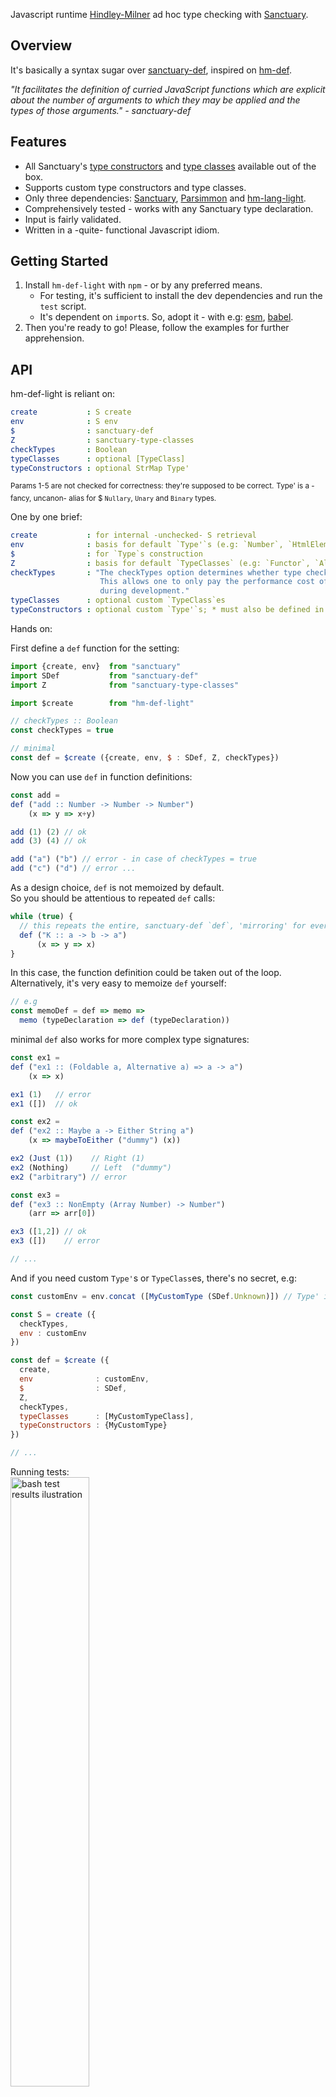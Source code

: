 Javascript runtime [Hindley-Milner](https://en.wikipedia.org/wiki/Hindley%E2%80%93Milner_type_system) ad hoc type checking with [Sanctuary](https://github.com/sanctuary-js/sanctuary).

## Overview

It's basically a syntax sugar over [sanctuary-def](https://github.com/sanctuary-js/sanctuary-def), inspired on [hm-def](https://github.com/xodio/hm-def).

_"It facilitates the definition of curried JavaScript functions which are explicit about the number of arguments to which they may be applied and the types of those arguments." - sanctuary-def_

## Features

 - All Sanctuary's [type constructors](https://github.com/sanctuary-js/sanctuary-def#type-constructors) and [type classes](https://github.com/sanctuary-js/sanctuary-type-classes) available out of the box.
 - Supports custom type constructors and type classes.
 - Only three dependencies: [Sanctuary](https://github.com/sanctuary-js/sanctuary), [Parsimmon](https://github.com/jneen/parsimmon) and [hm-lang-light](https://github.com/leosbotelho/hm-lang-light).
 - Comprehensively tested - works with any Sanctuary type declaration.
 - Input is fairly validated.
 - Written in a -quite- functional Javascript idiom.

## Getting Started
 
 1. Install `hm-def-light` with `npm` - or by any preferred means.
    - For testing, it's sufficient to install the dev dependencies and run the `test` script.
    - It's dependent on `import`s. So, adopt it - with e.g: [esm](https://github.com/standard-things/esm), [babel](https://github.com/babel/babel).
 2. Then you're ready to go! Please, follow the examples for further apprehension.

## API

hm-def-light is reliant on:
```yaml
create           : S create
env              : S env
$                : sanctuary-def
Z                : sanctuary-type-classes
checkTypes       : Boolean
typeClasses      : optional [TypeClass]
typeConstructors : optional StrMap Type'
```
<sup>Params 1-5 are not checked for correctness: they're supposed to be correct.</sup>
<sup>Type' is a -fancy, uncanon- alias for $ `Nullary`, `Unary` and `Binary` types.</sup>

One by one brief:
```yaml
create           : for internal -unchecked- S retrieval
env              : basis for default `Type'`s (e.g: `Number`, `HtmlElement`, `Error` etc)
$                : for `Type`s construction
Z                : basis for default `TypeClasses` (e.g: `Functor`, `Alt`, `Traversable` etc)
checkTypes       : "The checkTypes option determines whether type checking is enabled. 
                    This allows one to only pay the performance cost of run-time type checking  
                    during development."
typeClasses      : optional custom `TypeClass`es
typeConstructors : optional custom `Type'`s; * must also be defined in the environment (i.e env)
```

Hands on:

First define a `def` function for the setting:
```javascript
import {create, env}  from "sanctuary"
import SDef           from "sanctuary-def"
import Z              from "sanctuary-type-classes"

import $create        from "hm-def-light"

// checkTypes :: Boolean
const checkTypes = true

// minimal
const def = $create ({create, env, $ : SDef, Z, checkTypes})
```

Now you can use `def` in function definitions:
```javascript
const add =
def ("add :: Number -> Number -> Number")
    (x => y => x+y)

add (1) (2) // ok
add (3) (4) // ok

add ("a") ("b") // error - in case of checkTypes = true
add ("c") ("d") // error ...
```

As a design choice, `def` is not memoized by default.  
So you should be attentious to repeated `def` calls:
```javascript
while (true) {
  // this repeats the entire, sanctuary-def `def`, 'mirroring' for every iteration
  def ("K :: a -> b -> a")
      (x => y => x)
}
```

In this case, the function definition could be taken out of the loop.  
Alternatively, it's very easy to memoize `def` yourself:
```javascript
// e.g
const memoDef = def => memo =>
  memo (typeDeclaration => def (typeDeclaration))
```

minimal `def` also works for more complex type signatures:
```javascript
const ex1 =
def ("ex1 :: (Foldable a, Alternative a) => a -> a")
    (x => x)

ex1 (1)   // error
ex1 ([])  // ok

const ex2 =
def ("ex2 :: Maybe a -> Either String a")
    (x => maybeToEither ("dummy") (x))

ex2 (Just (1))    // Right (1)
ex2 (Nothing)     // Left  ("dummy")
ex2 ("arbitrary") // error

const ex3 =
def ("ex3 :: NonEmpty (Array Number) -> Number")
    (arr => arr[0])

ex3 ([1,2]) // ok
ex3 ([])    // error

// ...
```

And if you need custom `Type'`s or `TypeClass`es, there's no secret, e.g:
```javascript
const customEnv = env.concat ([MyCustomType (SDef.Unknown)]) // Type' in env is mandatory 

const S = create ({
  checkTypes, 
  env : customEnv
})

const def = $create ({
  create, 
  env              : customEnv, 
  $                : SDef, 
  Z, 
  checkTypes,
  typeClasses      : [MyCustomTypeClass],
  typeConstructors : {MyCustomType}
})

// ...
```

Running tests:  
<img src="https://raw.githubusercontent.com/leosbotelho/hm-def-light/master/img/tests-ilustration.png" alt="bash test results ilustration" width="50%" height="50%">

For more information, I recommend a stride around the referenced resources.

## License

This project is licensed under the MIT License - see the [LICENSE](./LICENSE.md) file for details
